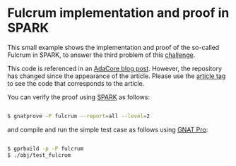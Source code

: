 # Fulcrum implementation and proof in SPARK

This small example shows the implementation and proof of the so-called Fulcrum in SPARK, to
answer the third problem of this [challenge](https://hillelwayne.com/post/theorem-prover-showdown/).

This code is referenced in an [AdaCore blog
post](https://blog.adacore.com/taking-on-a-challenge-in-spark). However, the
repository has changed since the appearance of the article. Please use the
[article tag](https://github.com/kanigsson/fulcrum/tree/article) to see the
code that corresponds to the article.

You can verify the proof using [SPARK](https://www.adacore.com/sparkpro) as
follows:

```bash

$ gnatprove -P fulcrum --report=all --level=2

```

and compile and run the simple test case as follows using [GNAT
Pro](https://www.adacore.com/gnatpro):


```bash

$ gprbuild -p -P fulcrum
$ ./obj/test_fulcrum

```
